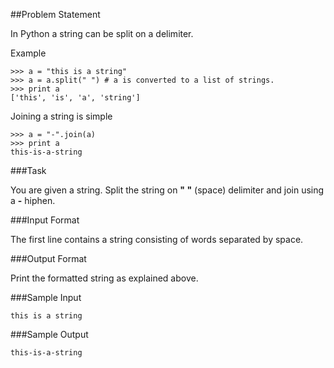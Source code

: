 ##Problem Statement

In Python a string can be split on a delimiter.

Example

    >>> a = "this is a string"
    >>> a = a.split(" ") # a is converted to a list of strings. 
    >>> print a
    ['this', 'is', 'a', 'string']

Joining a string is simple

    >>> a = "-".join(a)
    >>> print a
    this-is-a-string 

###Task 

You are given a string. Split the string on **" "** (space) delimiter and join using a **-** hiphen.

###Input Format 

The first line contains a string consisting of words separated by space.

###Output Format 

Print the formatted string as explained above.

###Sample Input


    this is a string

###Sample Output


    this-is-a-string
